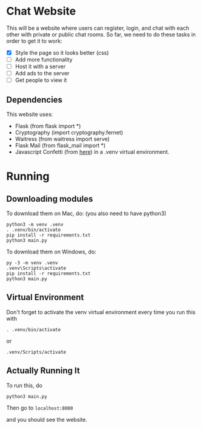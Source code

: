 # Chat Website
This will be a website where users can register, login, and chat with each other with private or public chat rooms. So far, we need to do these tasks in order to get it to work:
- [x] Style the page so it looks better (css)
- [ ] Add more functionality
- [ ] Host it with a server
- [ ] Add ads to the server
- [ ] Get people to view it

## Dependencies
This website uses:
- Flask (from flask import *)
- Cryptography (import cryptography.fernet)
- Waitress (from waitress import serve)
- Flask Mail (from flask_mail import *)
- Javascript Confetti (from [here](https://github.com/loonywizard/js-confetti))
in a .venv virtual environment.

# Running
## Downloading modules

To download them on Mac, do: (you also need to have python3)
```
python3 -m venv .venv
. .venv/bin/activate
pip install -r requirements.txt
python3 main.py
```

To download them on Windows, do:
```
py -3 -m venv .venv
.venv\Scripts\activate
pip install -r requirements.txt
python3 main.py
```

## Virtual Environment
Don't forget to activate the venv virtual environment every time you run this with
```
. .venv/bin/activate
```
or
```
.venv/Scripts/activate
```
## Actually Running It
To run this, do 
```
python3 main.py
```
Then go to `localhost:8000`

and you should see the website.
